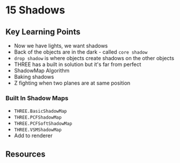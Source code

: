 # 15 Shadows

## Key Learning Points 
- Now we have lights, we want shadows 
- Back of the objects are in the dark - called `core shadow`
- `drop shadow` is where objects create shadows on the other objects 
- THREE has a built in solution but it's far from perfect 
- ShadowMap Algorithm 
- Baking shadows
- Z fighting when two planes are at same position 

### Built In Shadow Maps 
- `THREE.BasicShadowMap` 
- `THREE.PCFShadowMap` 
- `THREE.PCFSoftShadowMap` 
- `THREE.VSMShadowMap`
- Add to renderer  

## Resources 